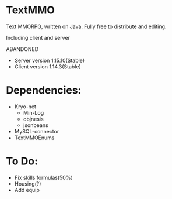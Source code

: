 TextMMO
=======

Text MMORPG, written on Java. Fully free to distribute and editing.

Including client and server

ABANDONED

+ Server version 1.15.10(Stable)
+ Client version 1.14.3(Stable)

Dependencies:
=======
+ Kryo-net
  + Min-Log
  + objnesis
  + jsonbeans
+ MySQL-connector
+ TextMMOEnums

To Do:
=======
- Fix skills formulas(50%)
- Housing(?)
- Add equip
